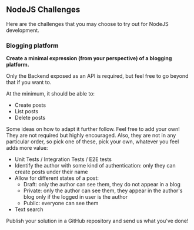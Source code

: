 ## NodeJS Challenges

Here are the challenges that you may choose to try out for NodeJS development.

### Blogging platform

**Create a minimal expression (from your perspective) of a blogging platform.**

Only the Backend exposed as an API is required, but feel free to go beyond that if you want to.

At the minimum, it should be able to:

- Create posts
- List posts
- Delete posts

Some ideas on how to adapt it further follow. Feel free to add your own! They are not required but highly encouraged. Also, they are not in any particular order, so pick one of these, pick your own, whatever you feel adds more value:

- Unit Tests / Integration Tests / E2E tests
- Identify the author with some kind of authentication: only they can create posts under their name
- Allow for different states of a post:
    - Draft: only the author can see them, they do not appear in a blog
    - Private: only the author can see them, they appear in the author's blog only if the logged in user is the author
    - Public: everyone can see them
- Text search

Publish your solution in a GitHub repository and send us what you've done!

